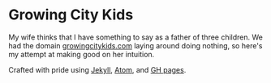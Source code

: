 Growing City Kids
===============
My wife thinks that I have something to say as a father of three children. We had the domain [growingcitykids.com](http://www.growingcitykids.com/) laying around doing nothing, so here's my attempt at making good on her intuition.

Crafted with pride using [Jekyll](http://jekyllrb.com/), [Atom](https://atom.io/), and [GH pages](https://pages.github.com/).
